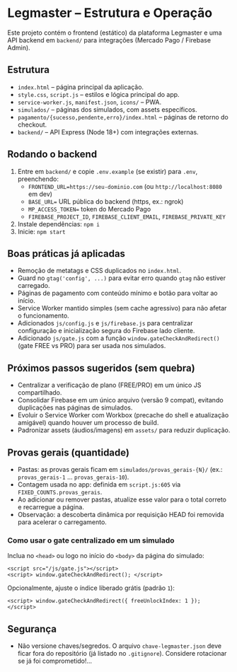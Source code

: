 # Legmaster – Estrutura e Operação

Este projeto contém o frontend (estático) da plataforma Legmaster e uma API backend em `backend/` para integrações (Mercado Pago / Firebase Admin).

## Estrutura

- `index.html` – página principal da aplicação.
- `style.css`, `script.js` – estilos e lógica principal do app.
- `service-worker.js`, `manifest.json`, `icons/` – PWA.
- `simulados/` – páginas dos simulados, com assets específicos.
- `pagamento/{sucesso,pendente,erro}/index.html` – páginas de retorno do checkout.
- `backend/` – API Express (Node 18+) com integrações externas.

## Rodando o backend

1. Entre em `backend/` e copie `.env.example` (se existir) para `.env`, preenchendo:
   - `FRONTEND_URL=https://seu-dominio.com` (ou `http://localhost:8080` em dev)
   - `BASE_URL=` URL pública do backend (https, ex.: ngrok)
   - `MP_ACCESS_TOKEN=` token do Mercado Pago
   - `FIREBASE_PROJECT_ID`, `FIREBASE_CLIENT_EMAIL`, `FIREBASE_PRIVATE_KEY`
2. Instale dependências: `npm i`
3. Inicie: `npm start`

## Boas práticas já aplicadas

- Remoção de metatags e CSS duplicados no `index.html`.
- Guard no `gtag('config', ...)` para evitar erro quando `gtag` não estiver carregado.
- Páginas de pagamento com conteúdo mínimo e botão para voltar ao início.
- Service Worker mantido simples (sem cache agressivo) para não afetar o funcionamento.
- Adicionados `js/config.js` e `js/firebase.js` para centralizar configuração e inicialização segura do Firebase lado cliente.
- Adicionado `js/gate.js` com a função `window.gateCheckAndRedirect()` (gate FREE vs PRO) para ser usada nos simulados.

## Próximos passos sugeridos (sem quebra)

- Centralizar a verificação de plano (FREE/PRO) em um único JS compartilhado.
- Consolidar Firebase em um único arquivo (versão 9 compat), evitando duplicações nas páginas de simulados.
- Evoluir o Service Worker com Workbox (precache do shell e atualização amigável) quando houver um processo de build.
- Padronizar assets (áudios/imagens) em `assets/` para reduzir duplicação.

## Provas gerais (quantidade)

- Pastas: as provas gerais ficam em `simulados/provas_gerais-{N}/` (ex.: `provas_gerais-1` … `provas_gerais-10`).
- Contagem usada no app: definida em `script.js:605` via `FIXED_COUNTS.provas_gerais`.
- Ao adicionar ou remover pastas, atualize esse valor para o total correto e recarregue a página.
- Observação: a descoberta dinâmica por requisição HEAD foi removida para acelerar o carregamento.

### Como usar o gate centralizado em um simulado

Inclua no `<head>` ou logo no início do `<body>` da página do simulado:

```
<script src="/js/gate.js"></script>
<script> window.gateCheckAndRedirect(); </script>
```

Opcionalmente, ajuste o índice liberado grátis (padrão `1`):

```
<script> window.gateCheckAndRedirect({ freeUnlockIndex: 1 }); </script>
```

## Segurança

- Não versione chaves/segredos. O arquivo `chave-legmaster.json` deve ficar fora do repositório (já listado no `.gitignore`). Considere rotacionar se já foi comprometido!...
